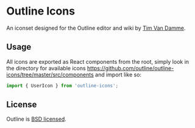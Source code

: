 # Outline Icons

An iconset designed for the Outline editor and wiki by [Tim Van Damme](https://twitter.com/maxvoltar).

## Usage

All icons are exported as React components from the root, simply look in the directory for available icons https://github.com/outline/outline-icons/tree/master/src/components and import like so:

```javascript
import { UserIcon } from 'outline-icons';
```

## License

Outline is [BSD licensed](/blob/master/LICENSE).
